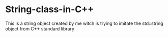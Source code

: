 # String-class-in-C++
This is a string object created by me witch is trying to imitate the std::string object from C++ standard library

